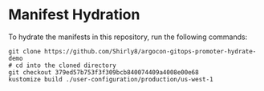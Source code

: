 # Manifest Hydration

To hydrate the manifests in this repository, run the following commands:

```shell
git clone https://github.com/Shirly8/argocon-gitops-promoter-hydrate-demo
# cd into the cloned directory
git checkout 379ed57b753f3f309bcb840074409a4008e00e68
kustomize build ./user-configuration/production/us-west-1
```
